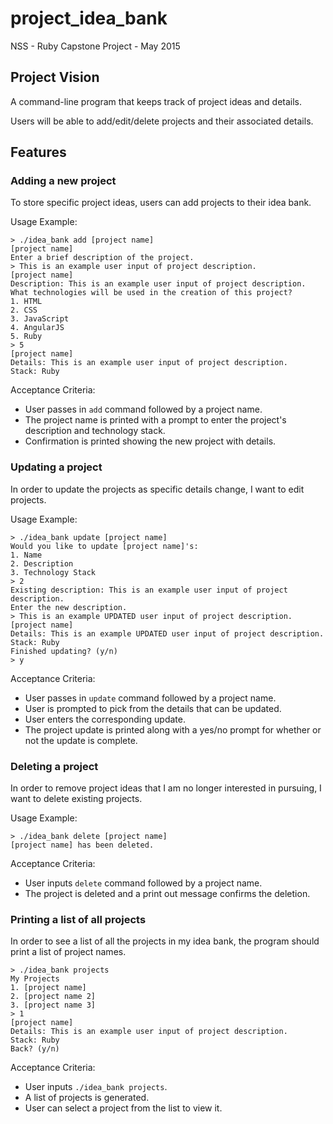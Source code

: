 # project_idea_bank
NSS - Ruby Capstone Project - May 2015

## Project Vision

A command-line program that keeps track of project ideas and details.

Users will be able to add/edit/delete projects and their associated details.

## Features

### Adding a new project

To store specific project ideas, users can add projects to their idea bank.

Usage Example:

```
> ./idea_bank add [project name]
[project name]
Enter a brief description of the project.
> This is an example user input of project description.
[project name]
Description: This is an example user input of project description.
What technologies will be used in the creation of this project?
1. HTML
2. CSS
3. JavaScript
4. AngularJS
5. Ruby
> 5
[project name]
Details: This is an example user input of project description.
Stack: Ruby
```

Acceptance Criteria:
* User passes in `add` command followed by a project name.
* The project name is printed with a prompt to enter the project's description and technology stack.
* Confirmation is printed showing the new project with details.

### Updating a project

In order to update the projects as specific details change, I want to edit projects.

Usage Example:

```
> ./idea_bank update [project name]
Would you like to update [project name]'s:
1. Name
2. Description
3. Technology Stack
> 2
Existing description: This is an example user input of project description.
Enter the new description.
> This is an example UPDATED user input of project description.
[project name]
Details: This is an example UPDATED user input of project description.
Stack: Ruby
Finished updating? (y/n)
> y
```

Acceptance Criteria:
* User passes in `update` command followed by a project name.
* User is prompted to pick from the details that can be updated.
* User enters the corresponding update.
* The project update is printed along with a yes/no prompt for whether or not the update is complete.


### Deleting a project

In order to remove project ideas that I am no longer interested in pursuing, I want to delete existing projects.

Usage Example:

```
> ./idea_bank delete [project name]
[project name] has been deleted.
```

Acceptance Criteria:
* User inputs `delete` command followed by a project name.
* The project is deleted and a print out message confirms the deletion.

### Printing a list of all projects

In order to see a list of all the projects in my idea bank, the program should print a list of project names.

```
> ./idea_bank projects
My Projects
1. [project name]
2. [project name 2]
3. [project name 3]
> 1
[project name]
Details: This is an example user input of project description.
Stack: Ruby
Back? (y/n)
```

Acceptance Criteria:
* User inputs `./idea_bank projects`.
* A list of projects is generated.
* User can select a project from the list to view it.
